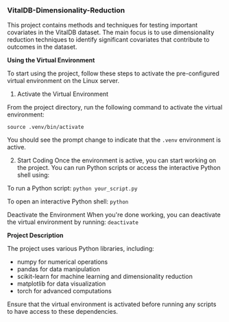 ### VitalDB-Dimensionality-Reduction ###

This project contains methods and techniques for testing important covariates in the VitalDB dataset. The main focus is to use dimensionality reduction techniques to identify significant covariates that contribute to outcomes in the dataset.

**Using the Virtual Environment**

To start using the project, follow these steps to activate the pre-configured virtual environment on the Linux server.

1) Activate the Virtual Environment

From the project directory, run the following command to activate the virtual environment:

`source .venv/bin/activate`

You should see the prompt change to indicate that the `.venv` environment is active.

2) Start Coding
Once the environment is active, you can start working on the project. You can run Python scripts or access the interactive Python shell using:

To run a Python script:
`python your_script.py`

To open an interactive Python shell:
`python`

Deactivate the Environment
When you're done working, you can deactivate the virtual environment by running:
`deactivate`

**Project Description**

The project uses various Python libraries, including:

- numpy for numerical operations
- pandas for data manipulation
- scikit-learn for machine learning and dimensionality reduction
- matplotlib for data visualization
- torch for advanced computations

Ensure that the virtual environment is activated before running any scripts to have access to these dependencies.